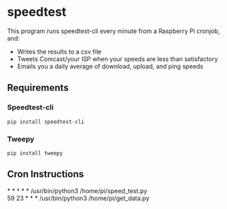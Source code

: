 # speedtest  

This program runs speedtest-cli every minute from a Raspberry Pi cronjob, and:  
* Writes the results to a csv file  
* Tweets Comcast/your ISP when your speeds are less than satisfactory
* Emails you a daily average of download, upload, and ping speeds

## Requirements

### Speedtest-cli  

```
pip install speedtest-cli
```

### Tweepy  

```
pip install tweepy
```  

## Cron Instructions

\* * * * * /usr/bin/python3 /home/pi/speed_test.py  
59 23 * * * /usr/bin/python3 /home/pi/get_data.py

